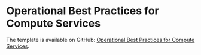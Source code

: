 # Operational Best Practices for Compute Services<a name="operational-best-practices-for-Compute-Services"></a>

The template is available on GitHub: [Operational Best Practices for Compute Services](https://github.com/awslabs/aws-config-rules/blob/master/aws-config-conformance-packs/Operational-Best-Practices-for-Compute-Services.yaml)\.